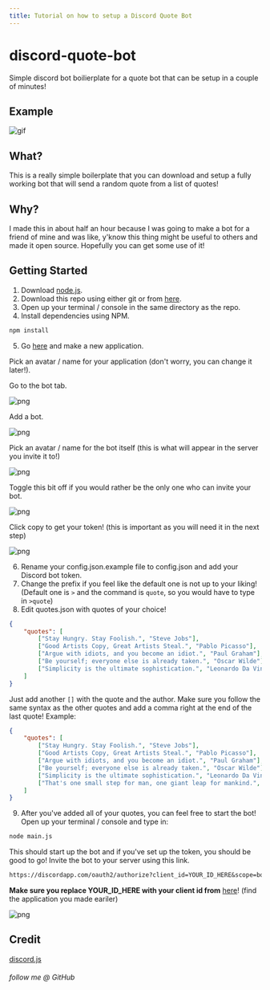 ```yaml
---
title: Tutorial on how to setup a Discord Quote Bot
---
```


# discord-quote-bot
Simple discord bot boilierplate for a quote bot that can be setup in a couple of minutes!

## Example

![gif](https://i.imgur.com/VpO3Zi2.gif)

## What?

This is a really simple boilerplate that you can download and setup a fully working bot that will send a random quote from a list of quotes!

## Why?

I made this in about half an hour because I was going to make a bot for a friend of mine and was like, y'know this thing might be useful to others and made it open source.
Hopefully you can get some use of it!

## Getting Started

1. Download [node.js](https://nodejs.org/en/).
2. Download this repo using either git or from [here](https://github.com/fr3fou/discord-quote-bot/archive/gh-pages.zip).
3. Open up your terminal / console in the same directory as the repo.
4. Install dependencies using NPM.

```sh
npm install
```

5. Go [here](https://discordapp.com/developers/applications/) and make a new application.

Pick an avatar / name for your application (don't worry, you can change it later!).

Go to the bot tab.

![png](https://i.imgur.com/epQrK5k.png)

Add a bot.

![png](https://i.imgur.com/hOCEpK6.png)

Pick an avatar / name for the bot itself (this is what will appear in the server you invite it to!)

![png](https://i.imgur.com/TzEdACa.png)

Toggle this bit off if you would rather be the only one who can invite your bot.

![png](https://i.imgur.com/VPu8aCA.png)

Click copy to get your token! (this is important as you will need it in the next step)

![png](https://i.imgur.com/AIkf8q0.png)

6. Rename your config.json.example file to config.json and add your Discord bot token.
7. Change the prefix if you feel like the default one is not up to your liking! (Default one is `>` and the command is `quote`, so you would have to type in `>quote`)
8. Edit quotes.json with quotes of your choice! 

```json
{
    "quotes": [
        ["Stay Hungry. Stay Foolish.", "Steve Jobs"],
        ["Good Artists Copy, Great Artists Steal.", "Pablo Picasso"],
        ["Argue with idiots, and you become an idiot.", "Paul Graham"],
        ["Be yourself; everyone else is already taken.", "Oscar Wilde"],
        ["Simplicity is the ultimate sophistication.", "Leonardo Da Vinci"]
    ]
}
```

Just add another `[]` with the quote and the author. Make sure you follow the same syntax as the other quotes and add a comma right at the end of the last quote!
Example:

```json
{
    "quotes": [
        ["Stay Hungry. Stay Foolish.", "Steve Jobs"],
        ["Good Artists Copy, Great Artists Steal.", "Pablo Picasso"],
        ["Argue with idiots, and you become an idiot.", "Paul Graham"],
        ["Be yourself; everyone else is already taken.", "Oscar Wilde"],
        ["Simplicity is the ultimate sophistication.", "Leonardo Da Vinci"],
        ["That's one small step for man, one giant leap for mankind.", "Neil Armstrong"]
    ]
}
```

9. After you've added all of your quotes, you can feel free to start the bot! Open up your terminal / console and type in:

```sh
node main.js
```

This should start up the bot and if you've set up the token, you should be good to go!
Invite the bot to your server using this link.

```md
https://discordapp.com/oauth2/authorize?client_id=YOUR_ID_HERE&scope=bot
```

**Make sure you replace YOUR_ID_HERE with your client id from** [here](https://discordapp.com/developers/applications/)! (find the application you made eariler)

![png](https://i.imgur.com/bTTyxkI.png)

## Credit

[discord.js](https://discord.js.org/#/)

###### follow me @ GitHub


